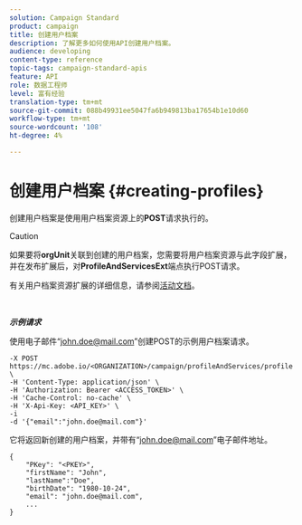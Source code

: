 ```yaml
---
solution: Campaign Standard
product: campaign
title: 创建用户档案
description: 了解更多如何使用API创建用户档案。
audience: developing
content-type: reference
topic-tags: campaign-standard-apis
feature: API
role: 数据工程师
level: 富有经验
translation-type: tm+mt
source-git-commit: 088b49931ee5047fa6b949813ba17654b1e10d60
workflow-type: tm+mt
source-wordcount: '108'
ht-degree: 4%

---
```



# 创建用户档案 {#creating-profiles}

创建用户档案是使用用户档案资源上的&#x200B;**POST**&#x200B;请求执行的。

>[!CAUTION]
>
>如果要将<b>orgUnit</b>关联到创建的用户档案，您需要将用户档案资源与此字段扩展，并在发布扩展后，对<b>ProfileAndServicesExt</b>端点执行POST请求。
>
>有关用户档案资源扩展的详细信息，请参阅<a href="https://helpx.adobe.com/campaign/standard/administration/using/organizational-units.html#partitioning-profiles">活动文档</a>。

<br/>

***示例请求***

使用电子邮件“john.doe@mail.com”创建POST的示例用户档案请求。

```
-X POST https://mc.adobe.io/<ORGANIZATION>/campaign/profileAndServices/profile \
-H 'Content-Type: application/json' \
-H 'Authorization: Bearer <ACCESS_TOKEN>' \
-H 'Cache-Control: no-cache' \
-H 'X-Api-Key: <API_KEY>' \
-i
-d '{"email":"john.doe@mail.com"}'
```

它将返回新创建的用户档案，并带有“john.doe@mail.com”电子邮件地址。

```
{
    "PKey": "<PKEY>",
    "firstName": "John",
    "lastName":"Doe",
    "birthDate": "1980-10-24",
    "email": "john.doe@mail.com",
    ...
}
```
